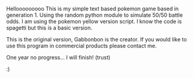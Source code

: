 Hellooooooooo
This is my simple text based pokemon game based in generation 1. Using the random python module to simulate 50/50 battle odds. I am using the pokemon yellow version script.
I know the code is spagetti but this is a basic version. 


This is the original version, Gabbonbon is the creator. If you would like to use this program in commercial products please contact me.

One year no progress... I will finish! (trust)

















:)
